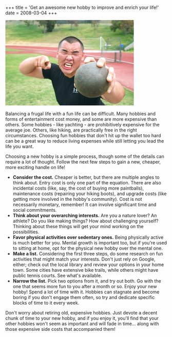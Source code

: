 +++
title = 'Get an awesome new hobby to improve and enrich your life!'
date = 2008-03-04
+++

<img src="./shotput.jpg" alt="A man throwing a shotput" class="photo" />

Balancing a frugal life with a fun life can be difficult. Many hobbies and forms of entertainment cost money, and some are more expensive than others. Some hobbies - like yachting - are prohibitively expensive for the average joe. Others, like hiking, are practically free in the right circumstances. Choosing fun hobbies that don't hit up the wallet too hard can be a great way to reduce living expenses while still letting you lead the life you want.

Choosing a new hobby is a simple process, though some of the details can require a lot of thought. Follow the next few steps to gain a new, cheaper, more exciting handle on life!

-   **Consider the cost.** Cheaper is better, but there are multiple angles to think about. Entry cost is only one part of the equation. There are also incidental costs (like, say, the cost of buying more paintballs), maintenance costs (repairing your hiking boots), and upgrade costs (like getting more involved in the hobby's community). Cost is not necessarily monetary, remember! It can involve significant time and social commitments.
-   **Think about your overarching interests.** Are you a nature lover? An athlete? Do you like making things? How about challenging yourself? Thinking about these things will get your mind working on the possibilities.
-   **Favor physical activities over sedentary ones.** Being physically active is much better for you. Mental growth is important too, but if you're used to sitting at home, opt for the physical new hobby over the mental one.
-   **Make a list.** Considering the first three steps, do some research on fun activities that might match your interests. Don't just rely on Google, either; check out the local library and review your options in your home town. Some cities have extensive bike trails, while others might have public tennis courts. See what's available.
-   **Narrow the list.** Pick two options from it, and try out both. Go with the one that seems more fun to you after a month or so. Enjoy your new hobby! Spend a lot of time with it. Hobbies can stagnate and become boring if you don't engage them often, so try and dedicate specific blocks of time to it every week.

Don't worry about retiring old, expensive hobbies. Just devote a decent chunk of time to your new hobby, and if you enjoy it, you'll find that your other hobbies won't seem as important and will fade in time... along with those expensive side costs that accompanied them!

